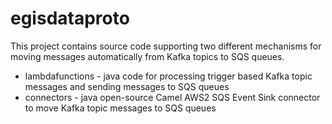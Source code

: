 # egisdataproto

This project contains source code supporting two different mechanisms for moving messages automatically from Kafka topics to SQS queues.

- lambdafunctions - java code for processing trigger based Kafka topic messages and sending messages to SQS queues
- connectors - java open-source Camel AWS2 SQS Event Sink connector to move Kafka topic messages to SQS queues
